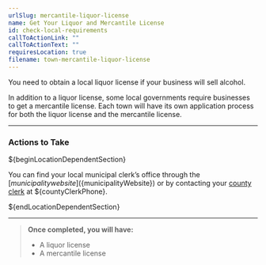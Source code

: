 ```yaml
---
urlSlug: mercantile-liquor-license
name: Get Your Liquor and Mercantile License
id: check-local-requirements
callToActionLink: ""
callToActionText: ""
requiresLocation: true
filename: town-mercantile-liquor-license
---
```


You need to obtain a local liquor license if your business will sell alcohol.

In addition to a liquor license, some local governments require businesses to get a mercantile license. Each town will have its own application process for both the liquor license and the mercantile license.

---

### Actions to Take

${beginLocationDependentSection}

You can find your local municipal clerk’s office through the [${municipality} website](${municipalityWebsite}) or by contacting your [county clerk](${countyClerkWebsite}) at ${countyClerkPhone}.

${endLocationDependentSection}

---

> **Once completed, you will have:**
>
> - A liquor license
> - A mercantile license
